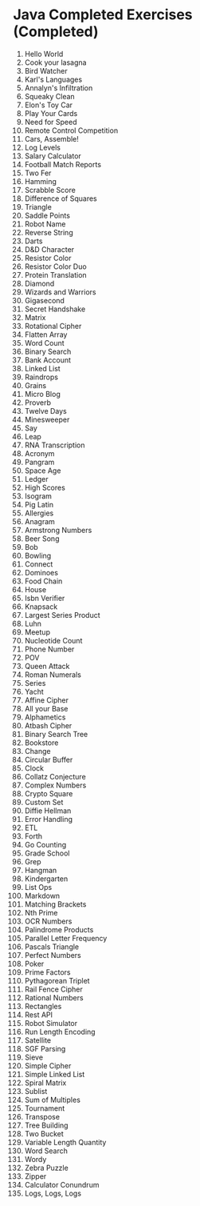 # Java Completed Exercises (Completed)
1. Hello World
2. Cook your lasagna
3. Bird Watcher
4. Karl's Languages
5. Annalyn's Infiltration
6. Squeaky Clean
7. Elon's Toy Car
8. Play Your Cards
9. Need for Speed
10. Remote Control Competition
11. Cars, Assemble!
12. Log Levels
13. Salary Calculator
14. Football Match Reports
15. Two Fer
16. Hamming
17. Scrabble Score
18. Difference of Squares
19. Triangle
20. Saddle Points
21. Robot Name
22. Reverse String
23. Darts
24. D&D Character
25. Resistor Color
26. Resistor Color Duo
27. Protein Translation
28. Diamond
29. Wizards and Warriors
30. Gigasecond
31. Secret Handshake
32. Matrix
33. Rotational Cipher
34. Flatten Array
35. Word Count
36. Binary Search
37. Bank Account
38. Linked List
39. Raindrops
40. Grains
41. Micro Blog
42. Proverb
43. Twelve Days
44. Minesweeper
45. Say
46. Leap
47. RNA Transcription
48. Acronym
49. Pangram
50. Space Age
51. Ledger
52. High Scores
53. Isogram
54. Pig Latin
55. Allergies
56. Anagram
57. Armstrong Numbers
58. Beer Song
59. Bob
60. Bowling
61. Connect
62. Dominoes
63. Food Chain
64. House
65. Isbn Verifier
66. Knapsack
67. Largest Series Product
68. Luhn
69. Meetup
70. Nucleotide Count
71. Phone Number
72. POV
73. Queen Attack
74. Roman Numerals
75. Series
76. Yacht
77. Affine Cipher
78. All your Base
79. Alphametics
80. Atbash Cipher
81. Binary Search Tree
82. Bookstore
83. Change
84. Circular Buffer
85. Clock
86. Collatz Conjecture
87. Complex Numbers
88. Crypto Square
89. Custom Set
90. Diffie Hellman
91. Error Handling
92. ETL
93. Forth
94. Go Counting
95. Grade School
96. Grep
97. Hangman
98. Kindergarten
99. List Ops
100. Markdown
101. Matching Brackets
102. Nth Prime
103. OCR Numbers
104. Palindrome Products
105. Parallel Letter Frequency
106. Pascals Triangle
107. Perfect Numbers
108. Poker
109. Prime Factors
110. Pythagorean Triplet
111. Rail Fence Cipher
112. Rational Numbers
113. Rectangles
114. Rest API
115. Robot Simulator
116. Run Length Encoding
117. Satellite
118. SGF Parsing
119. Sieve
120. Simple Cipher
121. Simple Linked List
122. Spiral Matrix
123. Sublist
124. Sum of Multiples
125. Tournament
126. Transpose
127. Tree Building
128. Two Bucket
129. Variable Length Quantity
130. Word Search
131. Wordy
132. Zebra Puzzle
133. Zipper
134. Calculator Conundrum
135. Logs, Logs, Logs